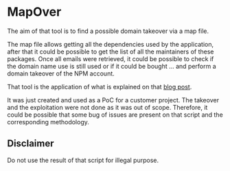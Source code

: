 # MapOver
The aim of that tool is to find a possible domain takeover via a map file.

The map file allows getting all the dependencies used by the application, after that it could be possible to get the list of all the maintainers of these packages.
Once all emails were retrieved, it could be possible to check if the domain name use is still used or if it could be bought ... and perform a domain takeover of the NPM account.

That tool is the application of what is explained on that [blog post](https://excellium-services.com/2023/10/16/how-can-domain-takeover-impact-your-javascript-application/).

It was just created and used as a PoC for a customer project. The takeover and the exploitation were not done as it was out of scope.
Therefore, it could be possible that some bug of issues are present on that script and the corresponding methodology.

## Disclaimer

Do not use the result of that script for illegal purpose.

